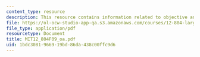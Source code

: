 ```yaml
---
content_type: resource
description: This resource contains information related to objective analysis.
file: https://ol-ocw-studio-app-qa.s3.amazonaws.com/courses/12-804-large-scale-flow-dynamics-lab-fall-2009/1bdc3081966919bd86da438c00ffc9d6_MIT12_804F09_oa.pdf
file_type: application/pdf
resourcetype: Document
title: MIT12_804F09_oa.pdf
uid: 1bdc3081-9669-19bd-86da-438c00ffc9d6
---
```

